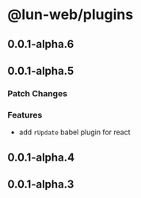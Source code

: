 # @lun-web/plugins

## 0.0.1-alpha.6

## 0.0.1-alpha.5

### Patch Changes

### Features

- add `rUpdate` babel plugin for react

## 0.0.1-alpha.4

## 0.0.1-alpha.3
